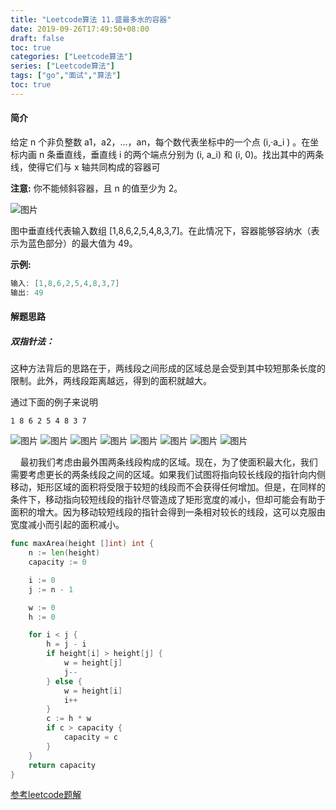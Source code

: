 ```yaml
---
title: "Leetcode算法 11.盛最多水的容器"
date: 2019-09-26T17:49:50+08:00
draft: false
toc: true
categories: ["Leetcode算法"]
series: ["Leetcode算法"]
tags: ["go","面试","算法"]
toc: true
---
```


#### 简介

给定 n 个非负整数 a1，a2，...，an，每个数代表坐标中的一个点 (i,·a_i ) 。在坐标内画 n 条垂直线，垂直线 i 的两个端点分别为 (i, a_i) 和 (i, 0)。找出其中的两条线，使得它们与 x 轴共同构成的容器可

**注意:** 你不能倾斜容器，且 n 的值至少为 2。

![图片](/images/blog/sf/question_11.jpg)

图中垂直线代表输入数组 [1,8,6,2,5,4,8,3,7]。在此情况下，容器能够容纳水（表示为蓝色部分）的最大值为 49。

**示例:**

``` go
输入: [1,8,6,2,5,4,8,3,7]
输出: 49
```

#### 解题思路

##### 双指针法：

这种方法背后的思路在于，两线段之间形成的区域总是会受到其中较短那条长度的限制。此外，两线段距离越远，得到的面积就越大。

通过下面的例子来说明
```
1 8 6 2 5 4 8 3 7
```
![图片](/images/blog/sf/11_Slide1.png)
![图片](/images/blog/sf/11_Slide2.png)
![图片](/images/blog/sf/11_Slide3.png)
![图片](/images/blog/sf/11_Slide4.png)
![图片](/images/blog/sf/11_Slide5.png)
![图片](/images/blog/sf/11_Slide6.png)
![图片](/images/blog/sf/11_Slide7.png)
![图片](/images/blog/sf/11_Slide8.png)

&nbsp;&nbsp;&nbsp;&nbsp;最初我们考虑由最外围两条线段构成的区域。现在，为了使面积最大化，我们需要考虑更长的两条线段之间的区域。如果我们试图将指向较长线段的指针向内侧移动，矩形区域的面积将受限于较短的线段而不会获得任何增加。但是，在同样的条件下，移动指向较短线段的指针尽管造成了矩形宽度的减小，但却可能会有助于面积的增大。因为移动较短线段的指针会得到一条相对较长的线段，这可以克服由宽度减小而引起的面积减小。


``` go
func maxArea(height []int) int {
	n := len(height)
	capacity := 0

	i := 0
	j := n - 1

	w := 0
	h := 0

	for i < j {
		h = j - i
		if height[i] > height[j] {
			w = height[j]
			j--
		} else {
			w = height[i]
			i++
		}
		c := h * w
		if c > capacity {
			capacity = c
		}
	}
	return capacity
}
```

[参考leetcode题解](https://leetcode-cn.com/problems/container-with-most-water/solution/sheng-zui-duo-shui-de-rong-qi-by-leetcode/)